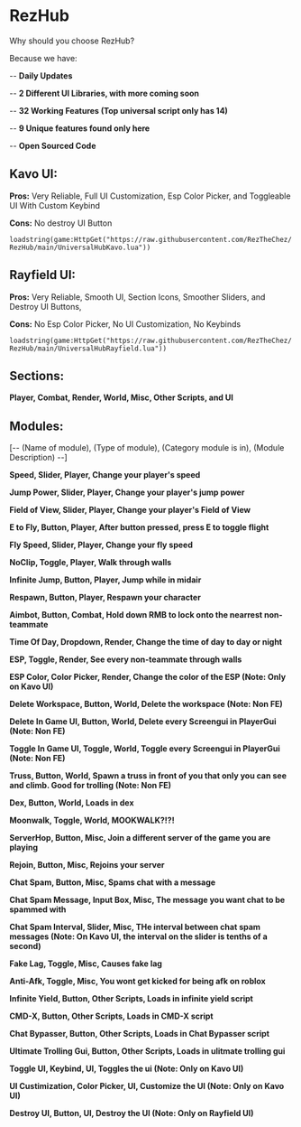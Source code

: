 # RezHub

Why should you choose RezHub?

Because we have:

-- **Daily Updates**

-- **2 Different UI Libraries, with more coming soon**

-- **32 Working Features (Top universal script only has 14)**

-- **9 Unique features found only here**

-- **Open Sourced Code**

## Kavo UI:

**Pros:** Very Reliable, Full UI Customization, Esp Color Picker, and Toggleable UI With Custom Keybind

**Cons:** No destroy UI Button

```loadstring(game:HttpGet("https://raw.githubusercontent.com/RezTheChez/RezHub/main/UniversalHubKavo.lua"))```

## Rayfield UI:

**Pros:** Very Reliable, Smooth UI, Section Icons, Smoother Sliders, and Destroy UI Buttons,

**Cons:** No Esp Color Picker, No UI Customization, No Keybinds

```loadstring(game:HttpGet("https://raw.githubusercontent.com/RezTheChez/RezHub/main/UniversalHubRayfield.lua"))```

## Sections:

**Player,
Combat,
Render,
World,
Misc,
Other Scripts, and
UI**

## Modules:

[-- (Name of module), (Type of module), (Category module is in), (Module Description) --]

**Speed, Slider, Player, Change your player's speed**

**Jump Power, Slider, Player, Change your player's jump power**

**Field of View, Slider, Player, Change your player's Field of View**

**E to Fly, Button, Player, After button pressed, press E to toggle flight**

**Fly Speed, Slider, Player, Change your fly speed**

**NoClip, Toggle, Player, Walk through walls**

**Infinite Jump, Button, Player, Jump while in midair**

**Respawn, Button, Player, Respawn your character**

**Aimbot, Button, Combat, Hold down RMB to lock onto the nearrest non-teammate**

**Time Of Day, Dropdown, Render, Change the time of day to day or night**

**ESP, Toggle, Render, See every non-teammate through walls**

**ESP Color, Color Picker, Render, Change the color of the ESP (Note: Only on Kavo UI)**

**Delete Workspace, Button, World, Delete the workspace (Note: Non FE)**

**Delete In Game UI, Button, World, Delete every Screengui in PlayerGui (Note: Non FE)**

**Toggle In Game UI, Toggle, World, Toggle every Screengui in PlayerGui (Note: Non FE)**

**Truss, Button, World, Spawn a truss in front of you that only you can see and climb. Good for trolling (Note: Non FE)**

**Dex, Button, World, Loads in dex**

**Moonwalk, Toggle, World, MOOKWALK?!?!**

**ServerHop, Button, Misc, Join a different server of the game you are playing**

**Rejoin, Button, Misc, Rejoins your server**

**Chat Spam, Button, Misc, Spams chat with a message**

**Chat Spam Message, Input Box, Misc, The message you want chat to be spammed with**

**Chat Spam Interval, Slider, Misc, THe interval between chat spam messages (Note: On Kavo UI, the interval on the slider is tenths of a second)**

**Fake Lag, Toggle, Misc, Causes fake lag**

**Anti-Afk, Toggle, Misc, You wont get kicked for being afk on roblox**

**Infinite Yield, Button, Other Scripts, Loads in infinite yield script**

**CMD-X, Button, Other Scripts, Loads in CMD-X script**

**Chat Bypasser, Button, Other Scripts, Loads in Chat Bypasser script**

**Ultimate Trolling Gui, Button, Other Scripts, Loads in ulitmate trolling gui**

**Toggle UI, Keybind, UI, Toggles the ui (Note: Only on Kavo UI)**

**UI Custimization, Color Picker, UI, Customize the UI (Note: Only on Kavo UI)**

**Destroy UI, Button, UI, Destroy the UI (Note: Only on Rayfield UI)**
